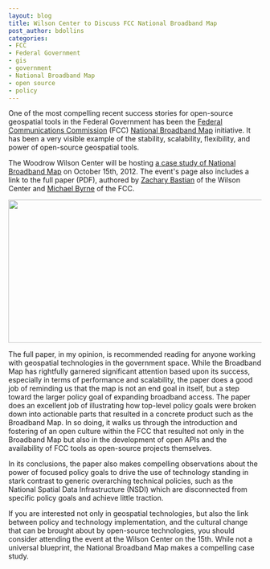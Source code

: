```yaml
---
layout: blog
title: Wilson Center to Discuss FCC National Broadband Map
post_author: bdollins
categories:
- FCC
- Federal Government
- gis
- government
- National Broadband Map
- open source
- policy
---
```


One of the most compelling recent success stories for open-source geospatial tools in the Federal Government has been the <a href="http://www.fcc.gov/" target="_blank">Federal Communications Commission</a> (FCC) <a href="http://broadbandmap.gov/" target="_blank">National Broadband Map</a> initiative. It has been a very visible example of the stability, scalability, flexibility, and power of open-source geospatial tools.

The Woodrow Wilson Center will be hosting <a href="http://www.wilsoncenter.org/event/the-national-broadband-map-case-study-open-innovation-for-national-policy" target="_blank">a case study of National Broadband Map</a> on October 15th, 2012. The event's page also includes a link to the full paper (PDF), authored by <a href="http://www.linkedin.com/profile/view?id=113470334" target="_blank">Zachary Bastian</a> of the Wilson Center and <a href="http://www.linkedin.com/profile/view?id=10690378" target="_blank">Michael Byrne</a> of the FCC.

<img alt="" class="aligncenter size-full wp-image-2933" height="285" src="http://geobabble.files.wordpress.com/2012/10/nbm.png" title="nbm" width="640" />

The full paper, in my opinion, is recommended reading for anyone working with geospatial technologies in the government space. While the Broadband Map has rightfully garnered significant attention based upon its success, especially in terms of performance and scalability, the paper does a good job of reminding us that the map is not an end goal in itself, but a step toward the larger policy goal of expanding broadband access. The paper does an excellent job of illustrating how top-level policy goals were broken down into actionable parts that resulted in a concrete product such as the Broadband Map. In so doing, it walks us through the introduction and fostering of an open culture within the FCC that resulted not only in the Broadband Map but also in the development of open APIs and the availability of FCC tools as open-source projects themselves. 

In its conclusions, the paper also makes compelling observations about the power of focused policy goals to drive the use of technology standing in stark contrast to generic overarching technical policies, such as the National Spatial Data Infrastructure (NSDI) which are disconnected from specific policy goals and achieve little traction.

If you are interested not only in geospatial technologies, but also the link between policy and technology implementation, and the cultural change that can be brought about by open-source technologies, you should consider attending the event at the Wilson Center on the 15th. While not a universal blueprint, the National Broadband Map makes a compelling case study.